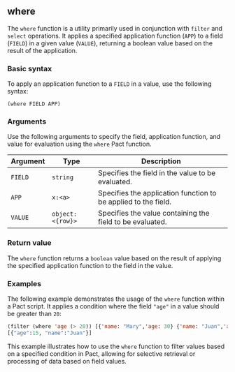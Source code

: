 ## where
The `where` function is a utility primarily used in conjunction with `filter` and `select` operations. It applies a specified application function (`APP`) to a field (`FIELD`) in a given value (`VALUE`), returning a boolean value based on the result of the application.

### Basic syntax

To apply an application function to a `FIELD` in a value, use the following syntax:

`(where FIELD APP)`

### Arguments

Use the following arguments to specify the field, application function, and value for evaluation using the `where` Pact function.

| Argument | Type | Description |
| --- | --- | --- |
| `FIELD` | `string` | Specifies the field in the value to be evaluated. |
| `APP` | `x:<a>` | Specifies the application function to be applied to the field. |
| `VALUE` | `object:<{row}>` | Specifies the value containing the field to be evaluated. |

### Return value

The `where` function returns a `boolean` value based on the result of applying the specified application function to the field in the value.

### Examples

The following example demonstrates the usage of the `where` function within a Pact script. It applies a condition where the field `"age"` in a value should be greater than `20`:

```lisp
(filter (where 'age (> 20)) [{'name: "Mary",'age: 30} {'name: "Juan",'age: 15}])
[{"age":15, "name":"Juan"}]
```

This example illustrates how to use the `where` function to filter values based on a specified condition in Pact, allowing for selective retrieval or processing of data based on field values.
